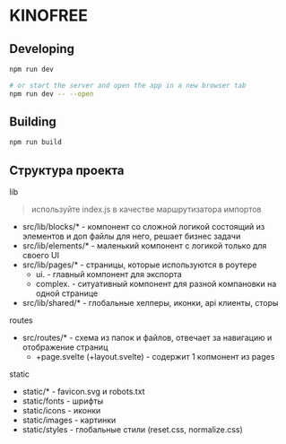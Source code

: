 # KINOFREE

## Developing

```bash
npm run dev

# or start the server and open the app in a new browser tab
npm run dev -- --open
```

## Building

```bash
npm run build
```

## Структура проекта

lib

> используйте index.js в качестве маршрутизатора импортов

- src/lib/blocks/\* - компонент со сложной логикой состоящий из элементов и доп файлы для него, решает бизнес задачи
- src/lib/elements/\* - маленький компонент с логикой только для своего UI
- src/lib/pages/\* - страницы, которые используются в роутере
	- ui. - главный компонент для экспорта
	- complex. - ситуативный компонент для разной компановки на одной странице
- src/lib/shared/\* - глобальные хелперы, иконки, api клиенты, сторы

routes

- src/routes/\* - схема из папок и файлов, отвечает за навигацию и отображение страниц
	- +page.svelte (+layout.svelte) - содержит 1 копмонент из pages

static

- static/\* - favicon.svg и robots.txt
- static/fonts - шрифты
- static/icons - иконки
- static/images - картинки
- static/styles - глобальные стили (reset.css, normalize.css)
